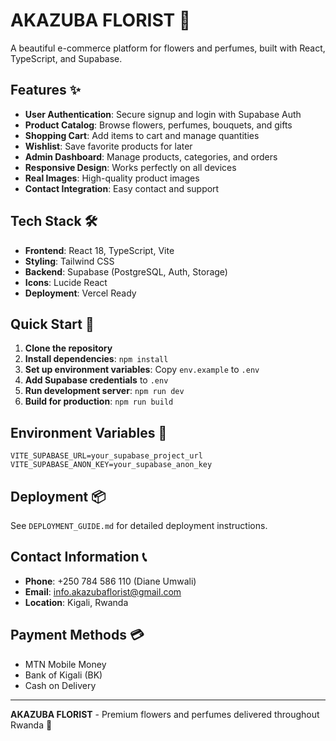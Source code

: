 # AKAZUBA FLORIST 🌸

A beautiful e-commerce platform for flowers and perfumes, built with React, TypeScript, and Supabase.

## Features ✨

- **User Authentication**: Secure signup and login with Supabase Auth
- **Product Catalog**: Browse flowers, perfumes, bouquets, and gifts
- **Shopping Cart**: Add items to cart and manage quantities
- **Wishlist**: Save favorite products for later
- **Admin Dashboard**: Manage products, categories, and orders
- **Responsive Design**: Works perfectly on all devices
- **Real Images**: High-quality product images
- **Contact Integration**: Easy contact and support

## Tech Stack 🛠️

- **Frontend**: React 18, TypeScript, Vite
- **Styling**: Tailwind CSS
- **Backend**: Supabase (PostgreSQL, Auth, Storage)
- **Icons**: Lucide React
- **Deployment**: Vercel Ready

## Quick Start 🚀

1. **Clone the repository**
2. **Install dependencies**: `npm install`
3. **Set up environment variables**: Copy `env.example` to `.env`
4. **Add Supabase credentials** to `.env`
5. **Run development server**: `npm run dev`
6. **Build for production**: `npm run build`

## Environment Variables 🔧

```env
VITE_SUPABASE_URL=your_supabase_project_url
VITE_SUPABASE_ANON_KEY=your_supabase_anon_key
```

## Deployment 📦

See `DEPLOYMENT_GUIDE.md` for detailed deployment instructions.

## Contact Information 📞

- **Phone**: +250 784 586 110 (Diane Umwali)
- **Email**: info.akazubaflorist@gmail.com
- **Location**: Kigali, Rwanda

## Payment Methods 💳

- MTN Mobile Money
- Bank of Kigali (BK)
- Cash on Delivery

---

**AKAZUBA FLORIST** - Premium flowers and perfumes delivered throughout Rwanda 🌸
